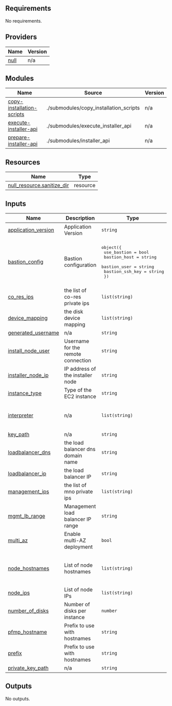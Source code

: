 <!--
Copyright (c) 2024 Dell Inc., or its subsidiaries. All Rights Reserved.

Licensed under the Mozilla Public License Version 2.0 (the "License");
you may not use this file except in compliance with the License.
You may obtain a copy of the License at

    http://mozilla.org/MPL/2.0/


Unless required by applicable law or agreed to in writing, software
distributed under the License is distributed on an "AS IS" BASIS,
WITHOUT WARRANTIES OR CONDITIONS OF ANY KIND, either express or implied.
See the License for the specific language governing permissions and
limitations under the License.
-->
<!-- BEGIN_TF_DOCS -->
## Requirements

No requirements.

## Providers

| Name | Version |
|------|---------|
| <a name="provider_null"></a> [null](#provider\_null) | n/a |

## Modules

| Name | Source | Version |
|------|--------|---------|
| <a name="module_copy-installation-scripts"></a> [copy-installation-scripts](#module\_copy-installation-scripts) | ./submodules/copy_installation_scripts | n/a |
| <a name="module_execute-installer-api"></a> [execute-installer-api](#module\_execute-installer-api) | ./submodules/execute_installer_api | n/a |
| <a name="module_prepare-installer-api"></a> [prepare-installer-api](#module\_prepare-installer-api) | ./submodules/installer_api | n/a |

## Resources

| Name | Type |
|------|------|
| [null_resource.sanitize_dir](https://registry.terraform.io/providers/hashicorp/null/latest/docs/resources/resource) | resource |

## Inputs

| Name | Description | Type | Default | Required |
|------|-------------|------|---------|:--------:|
| <a name="input_application_version"></a> [application\_version](#input\_application\_version) | Application Version | `string` | `"4.6"` | no |
| <a name="input_bastion_config"></a> [bastion\_config](#input\_bastion\_config) | Bastion configuration | <pre>object({<br>    use_bastion    = bool<br>    bastion_host   = string<br>    bastion_user   = string<br>    bastion_ssh_key = string<br>  })</pre> | <pre>{<br>  "bastion_host": null,<br>  "bastion_ssh_key": "~/.ssh/id_rsa.pem",<br>  "bastion_user": "root",<br>  "use_bastion": false<br>}</pre> | no |
| <a name="input_co_res_ips"></a> [co\_res\_ips](#input\_co\_res\_ips) | the list of co-res private ips | `list(string)` | n/a | yes |
| <a name="input_device_mapping"></a> [device\_mapping](#input\_device\_mapping) | the disk device mapping | `list(string)` | n/a | yes |
| <a name="input_generated_username"></a> [generated\_username](#input\_generated\_username) | n/a | `string` | `"pflex-user"` | no |
| <a name="input_install_node_user"></a> [install\_node\_user](#input\_install\_node\_user) | Username for the remote connection | `string` | `"ec2-user"` | no |
| <a name="input_installer_node_ip"></a> [installer\_node\_ip](#input\_installer\_node\_ip) | IP address of the installer node | `string` | n/a | yes |
| <a name="input_instance_type"></a> [instance\_type](#input\_instance\_type) | Type of the EC2 instance | `string` | `"t2.micro"` | no |
| <a name="input_interpreter"></a> [interpreter](#input\_interpreter) | n/a | `list(string)` | <pre>[<br>  "/bin/bash",<br>  "-c"<br>]</pre> | no |
| <a name="input_key_path"></a> [key\_path](#input\_key\_path) | n/a | `string` | `"~/.ssh/id_rsa.pub"` | no |
| <a name="input_loadbalancer_dns"></a> [loadbalancer\_dns](#input\_loadbalancer\_dns) | the load balancer dns domain name | `string` | n/a | yes |
| <a name="input_loadbalancer_ip"></a> [loadbalancer\_ip](#input\_loadbalancer\_ip) | the load balancer IP | `string` | n/a | yes |
| <a name="input_management_ips"></a> [management\_ips](#input\_management\_ips) | the list of mno private ips | `list(string)` | n/a | yes |
| <a name="input_mgmt_lb_range"></a> [mgmt\_lb\_range](#input\_mgmt\_lb\_range) | Management load balancer IP range | `string` | `"10.55.143.132-10.55.143.135"` | no |
| <a name="input_multi_az"></a> [multi\_az](#input\_multi\_az) | Enable multi-AZ deployment | `bool` | `false` | no |
| <a name="input_node_hostnames"></a> [node\_hostnames](#input\_node\_hostnames) | List of node hostnames | `list(string)` | <pre>[<br>  "node1",<br>  "node2",<br>  "node3"<br>]</pre> | no |
| <a name="input_node_ips"></a> [node\_ips](#input\_node\_ips) | List of node IPs | `list(string)` | n/a | yes |
| <a name="input_number_of_disks"></a> [number\_of\_disks](#input\_number\_of\_disks) | Number of disks per instance | `number` | `1` | no |
| <a name="input_pfmp_hostname"></a> [pfmp\_hostname](#input\_pfmp\_hostname) | Prefix to use with hostnames | `string` | `"dellpowerflex.com"` | no |
| <a name="input_prefix"></a> [prefix](#input\_prefix) | Prefix to use with hostnames | `string` | `""` | no |
| <a name="input_private_key_path"></a> [private\_key\_path](#input\_private\_key\_path) | n/a | `string` | `"~/.ssh/id_rsa"` | no |

## Outputs

No outputs.
<!-- END_TF_DOCS -->